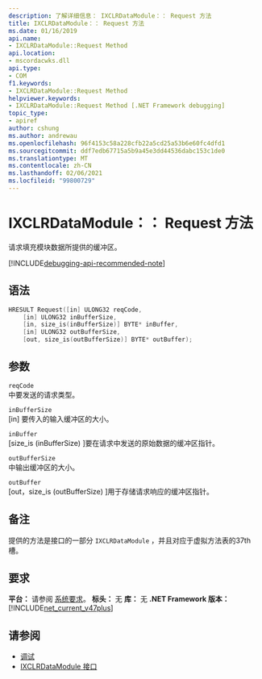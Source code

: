 ```yaml
---
description: 了解详细信息： IXCLRDataModule：： Request 方法
title: IXCLRDataModule：： Request 方法
ms.date: 01/16/2019
api.name:
- IXCLRDataModule::Request Method
api.location:
- mscordacwks.dll
api.type:
- COM
f1.keywords:
- IXCLRDataModule::Request Method
helpviewer.keywords:
- IXCLRDataModule::Request Method [.NET Framework debugging]
topic_type:
- apiref
author: cshung
ms.author: andrewau
ms.openlocfilehash: 96f4153c58a228cfb22a5cd25a53b6e60fc4dfd1
ms.sourcegitcommit: ddf7edb67715a5b9a45e3dd44536dabc153c1de0
ms.translationtype: MT
ms.contentlocale: zh-CN
ms.lasthandoff: 02/06/2021
ms.locfileid: "99800729"
---
```

# <a name="ixclrdatamodulerequest-method"></a>IXCLRDataModule：： Request 方法

请求填充模块数据所提供的缓冲区。

[!INCLUDE[debugging-api-recommended-note](../../../../includes/debugging-api-recommended-note.md)]

## <a name="syntax"></a>语法

```cpp
HRESULT Request([in] ULONG32 reqCode,
    [in] ULONG32 inBufferSize,
    [in, size_is(inBufferSize)] BYTE* inBuffer,
    [in] ULONG32 outBufferSize,
    [out, size_is(outBufferSize)] BYTE* outBuffer);
```

## <a name="parameters"></a>参数

`reqCode`\
中要发送的请求类型。

`inBufferSize`\
[in] 要传入的输入缓冲区的大小。

`inBuffer`\
[size_is (inBufferSize) ]要在请求中发送的原始数据的缓冲区指针。

`outBufferSize`\
中输出缓冲区的大小。

`outBuffer`\
[out，size_is (outBufferSize) ]用于存储请求响应的缓冲区指针。

## <a name="remarks"></a>备注

提供的方法是接口的一部分 `IXCLRDataModule` ，并且对应于虚拟方法表的37th 槽。

## <a name="requirements"></a>要求

**平台：** 请参阅 [系统要求](../../get-started/system-requirements.md)。
**标头：** 无 **库：** 无 **.NET Framework 版本：**[!INCLUDE[net_current_v47plus](../../../../includes/net-current-v47plus.md)]

## <a name="see-also"></a>请参阅

- [调试](index.md)
- [IXCLRDataModule 接口](ixclrdatamodule-interface.md)
